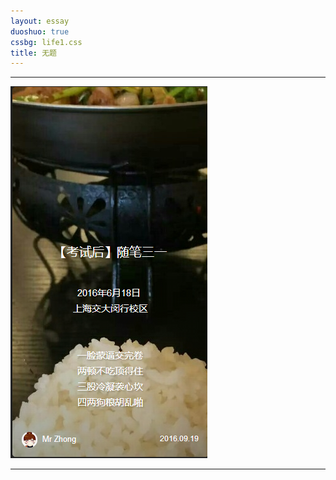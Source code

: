 ```yaml
---
layout: essay
duoshuo: true
cssbg: life1.css
title: 无题
---
```


----------

![](/images/diaryRes/2016-11-16_224231.png)

---------

